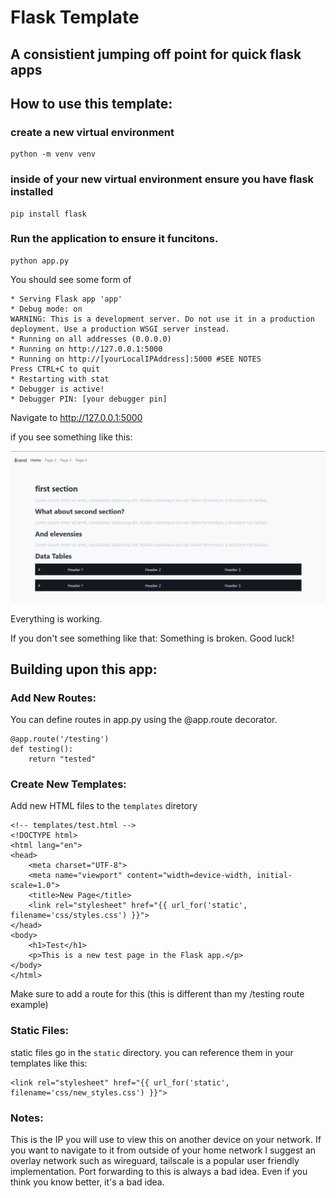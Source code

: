 #   Flask Template


##  A consistient jumping off point for quick flask apps 

##  How to use this template:

### create a new virtual environment

    python -m venv venv

### inside of your new virtual environment ensure you have flask installed

    pip install flask

### Run the application to ensure it funcitons. 


    python app.py

You should see some form of

    * Serving Flask app 'app'
    * Debug mode: on
    WARNING: This is a development server. Do not use it in a production deployment. Use a production WSGI server instead.
    * Running on all addresses (0.0.0.0)
    * Running on http://127.0.0.1:5000
    * Running on http://[yourLocalIPAddress]:5000 #SEE NOTES
    Press CTRL+C to quit
    * Restarting with stat
    * Debugger is active!
    * Debugger PIN: [your debugger pin]



Navigate to http://127.0.0.1:5000 

if you see something like this:

![this is a screenshot of what the web page should look like](indexScreenShot.png)

Everything is working.

If you don't see something like that:
Something is broken. Good luck!



##  Building upon this app:

### Add New Routes:

You can define routes in app.py using the @app.route decorator.


    @app.route('/testing')
    def testing():
        return "tested"

### Create New Templates:
Add new HTML files to the `templates` diretory 

    <!-- templates/test.html -->
    <!DOCTYPE html>
    <html lang="en">
    <head>
        <meta charset="UTF-8">
        <meta name="viewport" content="width=device-width, initial-scale=1.0">
        <title>New Page</title>
        <link rel="stylesheet" href="{{ url_for('static', filename='css/styles.css') }}">
    </head>
    <body>
        <h1>Test</h1>
        <p>This is a new test page in the Flask app.</p>
    </body>
    </html>

Make sure to add a route for this (this is different than my /testing route example)


### Static Files:

static files go in the `static` directory. you can reference them in your templates like this:

    <link rel="stylesheet" href="{{ url_for('static', filename='css/new_styles.css') }}">





### Notes:

This is the IP you will use to view this on another device on your network. If you want to navigate to it from outside of your home network I suggest an overlay network such as wireguard, tailscale is a popular user friendly implementation. Port forwarding to this is always a bad idea. Even if you think you know better, it's a bad idea.